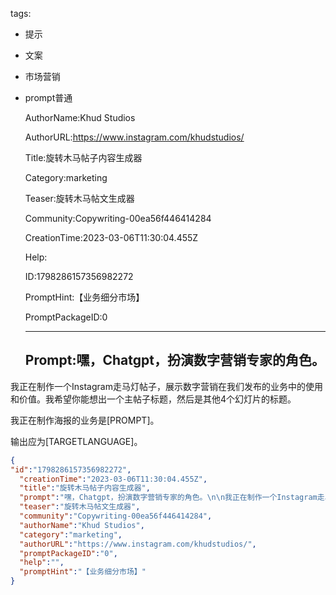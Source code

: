   tags: 
- 提示
- 文案
- 市场营销
- prompt普通

  AuthorName:Khud Studios

  AuthorURL:https://www.instagram.com/khudstudios/

  Title:旋转木马帖子内容生成器

  Category:marketing

  Teaser:旋转木马帖文生成器

  Community:Copywriting-00ea56f446414284

  CreationTime:2023-03-06T11:30:04.455Z

  Help:

  ID:1798286157356982272

  PromptHint:【业务细分市场】

  PromptPackageID:0

  ---

  ## Prompt:嘿，Chatgpt，扮演数字营销专家的角色。

我正在制作一个Instagram走马灯帖子，展示数字营销在我们发布的业务中的使用和价值。我希望你能想出一个主帖子标题，然后是其他4个幻灯片的标题。

我正在制作海报的业务是[PROMPT]。

输出应为[TARGETLANGUAGE]。

  ```json
  {
  "id":"1798286157356982272",
    "creationTime":"2023-03-06T11:30:04.455Z",
    "title":"旋转木马帖子内容生成器",
    "prompt":"嘿，Chatgpt，扮演数字营销专家的角色。\n\n我正在制作一个Instagram走马灯帖子，展示数字营销在我们发布的业务中的使用和价值。我希望你能想出一个主帖子标题，然后是其他4个幻灯片的标题。\n\n我正在制作海报的业务是[PROMPT]。\n\n输出应为[TARGETLANGUAGE]。",
    "teaser":"旋转木马帖文生成器",
    "community":"Copywriting-00ea56f446414284",
    "authorName":"Khud Studios",
    "category":"marketing",
    "authorURL":"https://www.instagram.com/khudstudios/",
    "promptPackageID":"0",
    "help":"",
    "promptHint":"【业务细分市场】"
  }
  ```
